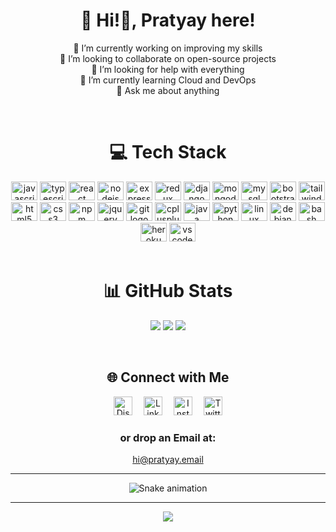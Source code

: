 <div align="center">

# 💫 Hi!👋, Pratyay here!<br>

🔭 I’m currently working on improving my skills<br>
👯 I’m looking to collaborate on open-source projects<br>
🤝 I’m looking for help with everything<br>
🌱 I’m currently learning Cloud and DevOps<br>
💬 Ask me about anything

<br>

# 💻 Tech Stack
<div align="center">
  <img src="https://cdn.jsdelivr.net/gh/devicons/devicon/icons/javascript/javascript-original.svg" height="30" width="42" alt="javascript logo"  />
  <img src="https://cdn.jsdelivr.net/gh/devicons/devicon/icons/typescript/typescript-original.svg" height="30" width="42" alt="typescript logo"  />
  <img src="https://cdn.jsdelivr.net/gh/devicons/devicon/icons/react/react-original.svg" height="30" width="42" alt="react logo"  />
  <img src="https://cdn.jsdelivr.net/gh/devicons/devicon/icons/nodejs/nodejs-original.svg" height="30" width="42" alt="nodejs logo"  />
  <img src="https://cdn.jsdelivr.net/gh/devicons/devicon/icons/express/express-original.svg" height="30" width="42" alt="express logo"  />
  <img src="https://cdn.jsdelivr.net/gh/devicons/devicon/icons/redux/redux-original.svg" height="30" width="42" alt="redux logo"  />
  <img src="https://cdn.jsdelivr.net/gh/devicons/devicon/icons/django/django-plain.svg" height="30" width="42" alt="django logo"  />
  <img src="https://cdn.jsdelivr.net/gh/devicons/devicon/icons/mongodb/mongodb-original.svg" height="30" width="42" alt="mongodb logo"  />
  <img src="https://cdn.jsdelivr.net/gh/devicons/devicon/icons/mysql/mysql-original.svg" height="30" width="42" alt="mysql logo"  />
  <img src="https://cdn.jsdelivr.net/gh/devicons/devicon/icons/bootstrap/bootstrap-original.svg" height="30" width="42" alt="bootstrap logo"  />
  <img src="https://cdn.jsdelivr.net/gh/devicons/devicon/icons/tailwindcss/tailwindcss-plain.svg" height="30" width="42" alt="tailwindcss logo"  />
  <img src="https://cdn.jsdelivr.net/gh/devicons/devicon/icons/html5/html5-original.svg" height="30" width="42" alt="html5 logo"  />
  <img src="https://cdn.jsdelivr.net/gh/devicons/devicon/icons/css3/css3-original.svg" height="30" width="42" alt="css3 logo"  />
  <img src="https://cdn.jsdelivr.net/gh/devicons/devicon/icons/npm/npm-original-wordmark.svg" height="30" width="42" alt="npm logo"  />
  <img src="https://cdn.jsdelivr.net/gh/devicons/devicon/icons/jquery/jquery-original.svg" height="30" width="42" alt="jquery logo"  />
  <img src="https://cdn.jsdelivr.net/gh/devicons/devicon/icons/git/git-original.svg" height="30" width="42" alt="git logo"  />
  <img src="https://cdn.jsdelivr.net/gh/devicons/devicon/icons/cplusplus/cplusplus-original.svg" height="30" width="42" alt="cplusplus logo"  />
  <img src="https://cdn.jsdelivr.net/gh/devicons/devicon/icons/java/java-original.svg" height="30" width="42" alt="java logo"  />
  <img src="https://cdn.jsdelivr.net/gh/devicons/devicon/icons/python/python-original.svg" height="30" width="42" alt="python logo"  />
  <img src="https://cdn.jsdelivr.net/gh/devicons/devicon/icons/linux/linux-original.svg" height="30" width="42" alt="linux logo"  />
  <img src="https://cdn.jsdelivr.net/gh/devicons/devicon/icons/debian/debian-original.svg" height="30" width="42" alt="debian logo"  />
  <img src="https://cdn.jsdelivr.net/gh/devicons/devicon/icons/bash/bash-original.svg" height="30" width="42" alt="bash logo"  />
  <img src="https://cdn.jsdelivr.net/gh/devicons/devicon/icons/heroku/heroku-original.svg" height="30" width="42" alt="heroku logo"  />
  <img src="https://cdn.jsdelivr.net/gh/devicons/devicon/icons/vscode/vscode-original.svg" height="30" width="42" alt="vscode logo"  />
</div>

<br>

# 📊 GitHub Stats
![](https://github-readme-stats.vercel.app/api?username=prasarCodes&theme=transparent&hide_border=true&include_all_commits=false&count_private=true&card_width=420px&hide_title=true&show_icons=true)
![](https://github-readme-streak-stats.herokuapp.com/?user=prasarCodes&theme=transparent&hide_border=true&card_width=420px)
![](https://github-readme-stats.vercel.app/api/top-langs/?username=prasarCodes&theme=transparent&hide_border=true&include_all_commits=false&count_private=true&layout=compact&card_width=420px&hide_title=true)

<br>

## 🌐 Connect with Me

<a href="https://discord.com/users/451436337866866689"><img src="https://cdn-icons-png.flaticon.com/128/5968/5968756.png" width="30px" alt="Discord"></a>&emsp;
<a href="https://www.linkedin.com/in/pratyay-sarkar/"><img src="https://user-images.githubusercontent.com/55887682/235256793-b0b5c3f5-8016-4243-95d8-0f920299fcc3.png" width="30px" alt="LinkedIn"></a>&emsp;
<a href="https://www.instagram.com/__prasar__/"><img src="https://user-images.githubusercontent.com/55887682/235256819-0f87192a-ab70-4f6f-9c0e-bdbd2a5918fe.png" width="30px" alt="Instagram"></a>&emsp;
<a href="https://twitter.com/__prasar__"><img src="https://user-images.githubusercontent.com/55887682/235256891-d57a100f-2495-4541-96e8-39a71cbb884c.png" width="30px" alt="Twitter"></a>
<br>
### or drop an Email at:
<a href="mailto:hi@pratyay.email">hi@pratyay.email</a><br>



---

![Snake animation](https://github.com/prasarCodes/prasarCodes/blob/output/github-contribution-grid-snake.svg)

---

[![](https://visitcount.itsvg.in/api?id=prasarCodes&icon=5&color=12)](https://visitcount.itsvg.in)

</div>
